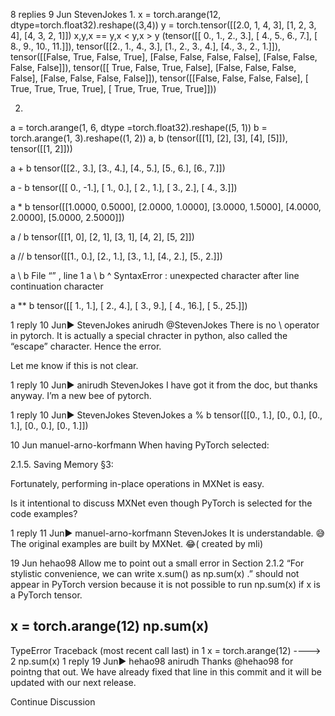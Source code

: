 

<!--
 * @version:
 * @Author:  StevenJokess https://github.com/StevenJokess
 * @Date: 2020-09-13 21:16:01
 * @LastEditors:  StevenJokess https://github.com/StevenJokess
 * @LastEditTime: 2020-09-13 21:16:15
 * @Description:http://preview.d2l.ai/d2l-en/master/chapter_preliminaries/ndarray.html
 * @TODO::
 * @Reference:
-->
8 replies
9 Jun
Steven​Jokes
1.
x = torch.arange(12, dtype=torch.float32).reshape((3,4))
y = torch.tensor([[2.0, 1, 4, 3], [1, 2, 3, 4], [4, 3, 2, 1]])
x,y,x == y,x < y,x > y
(tensor([[ 0., 1., 2., 3.],
[ 4., 5., 6., 7.],
[ 8., 9., 10., 11.]]),
tensor([[2., 1., 4., 3.],
[1., 2., 3., 4.],
[4., 3., 2., 1.]]),
tensor([[False, True, False, True],
[False, False, False, False],
[False, False, False, False]]),
tensor([[ True, False, True, False],
[False, False, False, False],
[False, False, False, False]]),
tensor([[False, False, False, False],
[ True, True, True, True],
[ True, True, True, True]]))

2.
a = torch.arange(1, 6, dtype =torch.float32).reshape((5, 1))
b = torch.arange(1, 3).reshape((1, 2))
a, b
(tensor([[1],
[2],
[3],
[4],
[5]]),
tensor([[1, 2]]))

a + b
tensor([[2., 3.],
[3., 4.],
[4., 5.],
[5., 6.],
[6., 7.]])

a - b
tensor([[ 0., -1.],
[ 1., 0.],
[ 2., 1.],
[ 3., 2.],
[ 4., 3.]])

a * b
tensor([[1.0000, 0.5000],
[2.0000, 1.0000],
[3.0000, 1.5000],
[4.0000, 2.0000],
[5.0000, 2.5000]])

a / b
tensor([[1, 0],
[2, 1],
[3, 1],
[4, 2],
[5, 2]])

a // b
tensor([[1., 0.],
[2., 1.],
[3., 1.],
[4., 2.],
[5., 2.]])

a \ b
File “” , line 1 a \ b ^ SyntaxError : unexpected character after line continuation character

a ** b
tensor([[ 1., 1.],
[ 2., 4.],
[ 3., 9.],
[ 4., 16.],
[ 5., 25.]])

1 reply
10 Jun▶ StevenJokes
anirudh
@StevenJokes There is no \ operator in pytorch. It is actually a special chracter in python, also called the “escape” character. Hence the error.

Let me know if this is not clear.

1 reply
10 Jun▶ anirudh
Steven​Jokes
I have got it from the doc, but thanks anyway.
I’m a new bee of pytorch.

1 reply
10 Jun▶ StevenJokes
Steven​Jokes
a % b
tensor([[0., 1.],
[0., 0.],
[0., 1.],
[0., 0.],
[0., 1.]])

10 Jun
manuel-​arno-​korfmann
When having PyTorch selected:

2.1.5. Saving Memory §3:

Fortunately, performing in-place operations in MXNet is easy.

Is it intentional to discuss MXNet even though PyTorch is selected for the code examples?

1 reply
11 Jun▶ manuel-arno-korfmann
Steven​Jokes
It is understandable. :sweat_smile:
The original examples are built by MXNet. :joy:( created by mli)

19 Jun
hehao​98
Allow me to point out a small error in Section 2.1.2
“For stylistic convenience, we can write x.sum() as np.sum(x) .” should not appear in PyTorch version because it is not possible to run np.sum(x) if x is a PyTorch tensor.

x = torch.arange(12)
np.sum(x)
---------------------------------------------------------------------------
TypeError                                 Traceback (most recent call last)
<ipython-input-30-1393831a87e1> in <module>
      1 x = torch.arange(12)
----> 2 np.sum(x)
1 reply
19 Jun▶ hehao98
anirudh
Thanks @hehao98 for pointng that out. We have already fixed that line in this commit and it will be updated with our next release.

Continue Discussion
